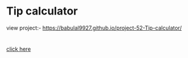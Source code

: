 # Tip calculator
view project:- https://babulal9927.github.io/project-52-Tip-calculator/
#
[click here]( https://babulal9927.github.io/project-52-Tip-calculator/)
